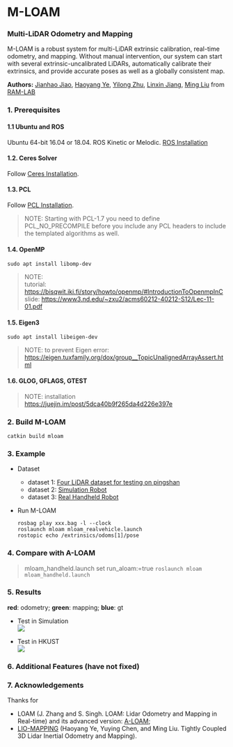 # M-LOAM
### Multi-LiDAR Odometry and Mapping
M-LOAM is a robust system for multi-LiDAR extrinsic calibration, real-time odometry, and mapping. Without manual intervention, our
system can start with several extrinsic-uncalibrated LiDARs, automatically calibrate their extrinsics, and provide accurate
poses as well as a globally consistent map.

**Authors:** 
[Jianhao Jiao](http://gogojjh.github.io), 
[Haoyang Ye](https://github.com/hyye),
[Yilong Zhu](https://scholar.google.com/citations?user=x8n6v2oAAAAJ&hl=zh-CN),
[Linxin Jiang](),
[Ming Liu](https://scholar.google.com/citations?user=CdV5LfQAAAAJ&hl=zh-CN)
from [RAM-LAB](https://www.ramlab.com)


### 1. Prerequisites
#### 1.1 **Ubuntu** and **ROS**
Ubuntu 64-bit 16.04 or 18.04.
ROS Kinetic or Melodic. [ROS Installation](http://wiki.ros.org/ROS/Installation)

#### 1.2. **Ceres Solver**
Follow [Ceres Installation](http://ceres-solver.org/installation.html).

#### 1.3. **PCL**
Follow [PCL Installation](http://www.pointclouds.org/downloads/linux.html).
> NOTE: Starting with PCL-1.7 you need to define PCL_NO_PRECOMPILE before you include any PCL headers to include the templated algorithms as well.

#### 1.4. **OpenMP**
```sudo apt install libomp-dev```
> NOTE: <br>
> tutorial: https://bisqwit.iki.fi/story/howto/openmp/#IntroductionToOpenmpInC <br>
> slide: https://www3.nd.edu/~zxu2/acms60212-40212-S12/Lec-11-01.pdf

#### 1.5. **Eigen3**
```sudo apt install libeigen-dev```
> NOTE: to prevent Eigen error: <br> 
> https://eigen.tuxfamily.org/dox/group__TopicUnalignedArrayAssert.html

#### 1.6. **GLOG, GFLAGS, GTEST**
> NOTE: installation <br>
> https://juejin.im/post/5dca40b9f265da4d226e397e

### 2. Build M-LOAM
```catkin build mloam```

### 3. Example
* Dataset 
  * dataset 1: [Four LiDAR dataset for testing on pingshan](http://gofile.me/4jm56/NNFbLc5cn)
  * dataset 2: [Simulation Robot](http://gofile.me/4jm56/HzMDz6cvK)
  * dataset 3: [Real Handheld Robot](http://gofile.me/4jm56/wJRrdgBwM)

* Run M-LOAM
  ```
  rosbag play xxx.bag -l --clock
  roslaunch mloam mloam_realvehicle.launch
  rostopic echo /extrinsics/odoms[1]/pose
  ```

### 4. Compare with A-LOAM
> mloam_handheld.launch set run_aloam:=true
```roslaunch mloam mloam_handheld.launch```

### 5. Results
**red**: odometry; **green**: mapping; **blue**: gt

* Test in Simulation <br>
![](picture/simulation.png)

* Test in HKUST <br>
![](picture/hkust.png)
    
### 6. Additional Features (have not fixed)

### 7. Acknowledgements
Thanks for 

* LOAM (J. Zhang and S. Singh. LOAM: Lidar Odometry and Mapping in Real-time) and its advanced version: [A-LOAM](https://github.com/HKUST-Aerial-Robotics/A-LOAM);
* [LIO-MAPPING](https://github.com/hyye/lio-mapping) (Haoyang Ye, Yuying Chen, and Ming Liu. Tightly Coupled 3D Lidar Inertial Odometry and Mapping).
